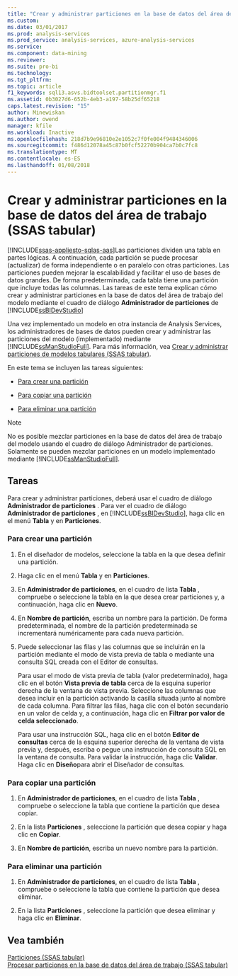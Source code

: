 ```yaml
---
title: "Crear y administrar particiones en la base de datos del área de trabajo (SSAS Tabular) | Documentos de Microsoft"
ms.custom: 
ms.date: 03/01/2017
ms.prod: analysis-services
ms.prod_service: analysis-services, azure-analysis-services
ms.service: 
ms.component: data-mining
ms.reviewer: 
ms.suite: pro-bi
ms.technology: 
ms.tgt_pltfrm: 
ms.topic: article
f1_keywords: sql13.asvs.bidtoolset.partitionmgr.f1
ms.assetid: 0b3027d6-652b-4eb3-a197-58b25df65218
caps.latest.revision: "15"
author: Minewiskan
ms.author: owend
manager: kfile
ms.workload: Inactive
ms.openlocfilehash: 218d7b9e96810e2e1052c7f0fe004f9484346006
ms.sourcegitcommit: f486d12078a45c87b0fcf52270b904ca7b0c7fc8
ms.translationtype: MT
ms.contentlocale: es-ES
ms.lasthandoff: 01/08/2018
---
```

# <a name="create-and-manage-partitions-in-the-workspace-database-ssas-tabular"></a>Crear y administrar particiones en la base de datos del área de trabajo (SSAS tabular)
[!INCLUDE[ssas-appliesto-sqlas-aas](../../includes/ssas-appliesto-sqlas-aas.md)]Las particiones dividen una tabla en partes lógicas. A continuación, cada partición se puede procesar (actualizar) de forma independiente o en paralelo con otras particiones. Las particiones pueden mejorar la escalabilidad y facilitar el uso de bases de datos grandes. De forma predeterminada, cada tabla tiene una partición que incluye todas las columnas. Las tareas de este tema explican cómo crear y administrar particiones en la base de datos del área de trabajo del modelo mediante el cuadro de diálogo **Administrador de particiones** de [!INCLUDE[ssBIDevStudio](../../includes/ssbidevstudio-md.md)]  
  
 Una vez implementado un modelo en otra instancia de Analysis Services, los administradores de bases de datos pueden crear y administrar las particiones del modelo (implementado) mediante [!INCLUDE[ssManStudioFull](../../includes/ssmanstudiofull-md.md)]. Para más información, vea [Crear y administrar particiones de modelos tabulares &#40;SSAS tabular&#41;](../../analysis-services/tabular-models/create-and-manage-tabular-model-partitions-ssas-tabular.md).  
  
 En este tema se incluyen las tareas siguientes:  
  
-   [Para crear una partición](#bkmk_create_new)  
  
-   [Para copiar una partición](#bkmk_copy)  
  
-   [Para eliminar una partición](#bkmk_delete)  
  
> [!NOTE]  
>  No es posible mezclar particiones en la base de datos del área de trabajo del modelo usando el cuadro de diálogo Administrador de particiones. Solamente se pueden mezclar particiones en un modelo implementado mediante [!INCLUDE[ssManStudioFull](../../includes/ssmanstudiofull-md.md)].  
  
## <a name="tasks"></a>Tareas  
 Para crear y administrar particiones, deberá usar el cuadro de diálogo **Administrador de particiones** . Para ver el cuadro de diálogo **Administrador de particiones** , en [!INCLUDE[ssBIDevStudio](../../includes/ssbidevstudio-md.md)], haga clic en el menú **Tabla** y en **Particiones**.  
  
###  <a name="bkmk_create_new"></a> Para crear una partición  
  
1.  En el diseñador de modelos, seleccione la tabla en la que desea definir una partición.  
  
2.  Haga clic en el menú **Tabla** y en **Particiones**.  
  
3.  En **Administrador de particiones**, en el cuadro de lista **Tabla** , compruebe o seleccione la tabla en la que desea crear particiones y, a continuación, haga clic en **Nuevo**.  
  
4.  En **Nombre de partición**, escriba un nombre para la partición. De forma predeterminada, el nombre de la partición predeterminada se incrementará numéricamente para cada nueva partición.  
  
5.  Puede seleccionar las filas y las columnas que se incluirán en la partición mediante el modo de vista previa de tabla o mediante una consulta SQL creada con el Editor de consultas.  
  
     Para usar el modo de vista previa de tabla (valor predeterminado), haga clic en el botón **Vista previa de tabla** cerca de la esquina superior derecha de la ventana de vista previa. Seleccione las columnas que desea incluir en la partición activando la casilla situada junto al nombre de cada columna. Para filtrar las filas, haga clic con el botón secundario en un valor de celda y, a continuación, haga clic en **Filtrar por valor de celda seleccionado**.  
  
     Para usar una instrucción SQL, haga clic en el botón **Editor de consultas** cerca de la esquina superior derecha de la ventana de vista previa y, después, escriba o pegue una instrucción de consulta SQL en la ventana de consulta. Para validar la instrucción, haga clic **Validar**. Haga clic en **Diseño**para abrir el Diseñador de consultas.  
  
###  <a name="bkmk_copy"></a> Para copiar una partición  
  
1.  En **Administrador de particiones**, en el cuadro de lista **Tabla** , compruebe o seleccione la tabla que contiene la partición que desea copiar.  
  
2.  En la lista **Particiones** , seleccione la partición que desea copiar y haga clic en **Copiar**.  
  
3.  En **Nombre de partición**, escriba un nuevo nombre para la partición.  
  
###  <a name="bkmk_delete"></a> Para eliminar una partición  
  
1.  En **Administrador de particiones**, en el cuadro de lista **Tabla** , compruebe o seleccione la tabla que contiene la partición que desea eliminar.  
  
2.  En la lista **Particiones** , seleccione la partición que desea eliminar y haga clic en **Eliminar**.  
  
## <a name="see-also"></a>Vea también  
 [Particiones &#40;SSAS tabular&#41;](../../analysis-services/tabular-models/partitions-ssas-tabular.md)   
 [Procesar particiones en la base de datos del área de trabajo &#40;SSAS tabular&#41;](../../analysis-services/tabular-models/process-partitions-in-the-workspace-databse-ssas-tabular.md)  
  
  
